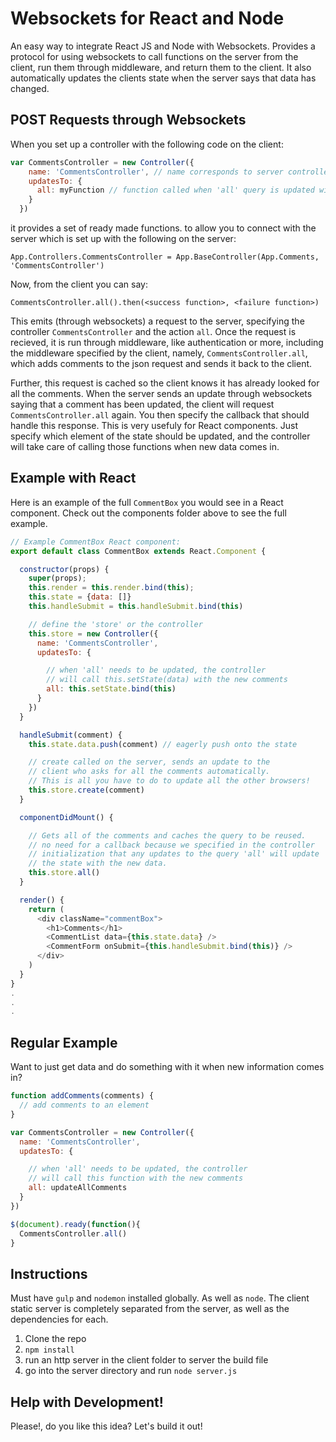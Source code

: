 # Websockets for React and Node

An easy way to integrate React JS and Node with Websockets. Provides a protocol for using websockets to call functions on the server from the client, run them through middleware, and return them to the client. It also automatically updates the clients state when the server says that data has changed.

## POST Requests through Websockets
When you set up a controller with the following code on the client:

```javascript
var CommentsController = new Controller({
    name: 'CommentsController', // name corresponds to server controller
    updatesTo: {
      all: myFunction // function called when 'all' query is updated with new comments
    }
  })
```

it provides a set of ready made functions. to allow you to connect with the server which is set up with the following on the server:

    App.Controllers.CommentsController = App.BaseController(App.Comments, 'CommentsController')

Now, from the client you can say:

    CommentsController.all().then(<success function>, <failure function>)

This emits (through websockets) a request to the server, specifying the controller `CommentsController` and the action `all`. Once the request is recieved, it is run through middleware, like authentication or more, including the middleware specified by the client, namely, `CommentsController.all`, which adds comments to the json request and sends it back to the client.

Further, this request is cached so the client knows it has already looked for all the comments. When the server sends an update through websockets saying that a comment has been updated, the client will request `CommentsController.all` again. You then specify the callback that should handle this response. This is very usefuly for React components. Just specify which element of the state should be updated, and the controller will take care of calling those functions when new data comes in.

## Example with React
Here is an example of the full `CommentBox` you would see in a React component. Check out the components folder above to see the full example.


```javascript
// Example CommentBox React component:
export default class CommentBox extends React.Component {

  constructor(props) {
    super(props);
    this.render = this.render.bind(this);
    this.state = {data: []}
    this.handleSubmit = this.handleSubmit.bind(this)

    // define the 'store' or the controller
    this.store = new Controller({
      name: 'CommentsController',
      updatesTo: {

        // when 'all' needs to be updated, the controller
        // will call this.setState(data) with the new comments
        all: this.setState.bind(this)
      }
    })
  }

  handleSubmit(comment) {
    this.state.data.push(comment) // eagerly push onto the state

    // create called on the server, sends an update to the
    // client who asks for all the comments automatically.
    // This is all you have to do to update all the other browsers!
    this.store.create(comment)    
  }

  componentDidMount() {

    // Gets all of the comments and caches the query to be reused.
    // no need for a callback because we specified in the controller
    // initialization that any updates to the query 'all' will update
    // the state with the new data.
    this.store.all()
  }

  render() {
    return (
      <div className="commentBox">
        <h1>Comments</h1>
        <CommentList data={this.state.data} />
        <CommentForm onSubmit={this.handleSubmit.bind(this)} />
      </div>
    )
  }
}
.
.
.
```

## Regular Example
Want to just get data and do something with it when new information comes in?

```javascript
function addComments(comments) {
  // add comments to an element
}

var CommentsController = new Controller({
  name: 'CommentsController',
  updatesTo: {

    // when 'all' needs to be updated, the controller
    // will call this function with the new comments
    all: updateAllComments
  }
})

$(document).ready(function(){
  CommentsController.all()
}
```

## Instructions
Must have `gulp` and `nodemon` installed globally. As well as `node`. The client static server is completely separated from the server, as well as the dependencies for each.

1. Clone the repo
2. `npm install`
3. run an http server in the client folder to server the build file
4. go into the server directory and run `node server.js`

## Help with Development!
Please!, do you like this idea? Let's build it out!
